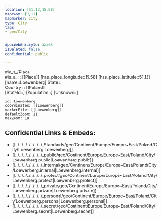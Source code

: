 ```yaml
---
location: [51.12,15.58] 
mapzoom: [7,12] 
mapmarker: city 
type: City
tags:
- geo/City


SpocWebEntityId: 32198
isDeleted: false
confidential: public

---
```

#is_a_/Place  
#is_a_ :: [[Place]] 
[has_place_longitude::15.58] 
[has_place_latitude::51.12] 
[name::Loewenberg] 
State ::  
Country :: [[Poland]]  
[StateId::] 
[Population::] 
[Unknown::] 


```leaflet
id: Loewenberg
coordinates: [[Loewenberg]] 
markerFile: [[Loewenberg]] 
defaultZoom: 11 
maxZoom: 18
```


## Confidential Links & Embeds: 
- [[../../../../../../../_Standards/geo/Continent/Europe/Europe~East/Poland/City/Loewenberg|Loewenberg]] 
- [[../../../../../../../_public/geo/Continent/Europe/Europe~East/Poland/City/Loewenberg.public|Loewenberg.public]] 
- [[../../../../../../../_internal/geo/Continent/Europe/Europe~East/Poland/City/Loewenberg.internal|Loewenberg.internal]] 
- [[../../../../../../../_protect/geo/Continent/Europe/Europe~East/Poland/City/Loewenberg.protect|Loewenberg.protect]] 
- [[../../../../../../../_private/geo/Continent/Europe/Europe~East/Poland/City/Loewenberg.private|Loewenberg.private]] 
- [[../../../../../../../_personal/geo/Continent/Europe/Europe~East/Poland/City/Loewenberg.personal|Loewenberg.personal]] 
- [[../../../../../../../_secret/geo/Continent/Europe/Europe~East/Poland/City/Loewenberg.secret|Loewenberg.secret]] 
